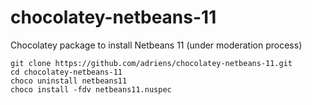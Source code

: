 # chocolatey-netbeans-11

Chocolatey package to install Netbeans 11 (under moderation process)

```
git clone https://github.com/adriens/chocolatey-netbeans-11.git
cd chocolatey-netbeans-11
choco uninstall netbeans11
choco install -fdv netbeans11.nuspec
```
